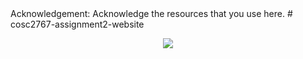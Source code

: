 <!-- RMIT University Vietnam
  Course: COSC2767 Systems Deployment and Operations
  Semester: 2022B
  Assessment: Assignment 2
  Author: Nguyen Hoang Minh Uyen
  ID: s3740929
  Created  date: 24/08/2022
  Last modified: 28/08/2022--!>
  Acknowledgement: Acknowledge the resources that you use here. 
# cosc2767-assignment2-website
<p align="center">
  <img src="https://i.imgur.com/xt6DYL2.png">
</p>

